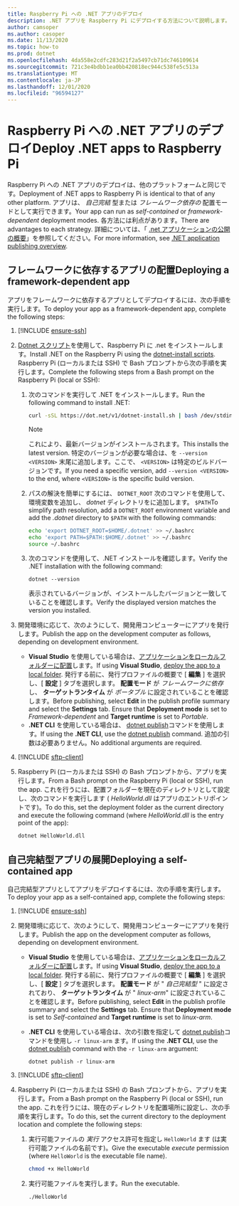 ```yaml
---
title: Raspberry Pi への .NET アプリのデプロイ
description: .NET アプリを Raspberry Pi にデプロイする方法について説明します。
author: camsoper
ms.author: casoper
ms.date: 11/13/2020
ms.topic: how-to
ms.prod: dotnet
ms.openlocfilehash: 4da558e2cdfc283d21f2a5497cb71dc746109614
ms.sourcegitcommit: 721c3e4bdbb1ea0bb420818ec944c538fe5c513a
ms.translationtype: MT
ms.contentlocale: ja-JP
ms.lasthandoff: 12/01/2020
ms.locfileid: "96594127"
---
```

# <a name="deploy-net-apps-to-raspberry-pi"></a><span data-ttu-id="fe390-103">Raspberry Pi への .NET アプリのデプロイ</span><span class="sxs-lookup"><span data-stu-id="fe390-103">Deploy .NET apps to Raspberry Pi</span></span>

<span data-ttu-id="fe390-104">Raspberry Pi への .NET アプリのデプロイは、他のプラットフォームと同じです。</span><span class="sxs-lookup"><span data-stu-id="fe390-104">Deployment of .NET apps to Raspberry Pi is identical to that of any other platform.</span></span> <span data-ttu-id="fe390-105">アプリは、 *自己完結* 型または *フレームワーク依存の* 配置モードとして実行できます。</span><span class="sxs-lookup"><span data-stu-id="fe390-105">Your app can run as *self-contained* or *framework-dependent* deployment modes.</span></span> <span data-ttu-id="fe390-106">各方法には利点があります。</span><span class="sxs-lookup"><span data-stu-id="fe390-106">There are advantages to each strategy.</span></span> <span data-ttu-id="fe390-107">詳細については、「 [.net アプリケーションの公開の概要](../core/deploying/index.md)」を参照してください。</span><span class="sxs-lookup"><span data-stu-id="fe390-107">For more information, see [.NET application publishing overview](../core/deploying/index.md).</span></span>

## <a name="deploying-a-framework-dependent-app"></a><span data-ttu-id="fe390-108">フレームワークに依存するアプリの配置</span><span class="sxs-lookup"><span data-stu-id="fe390-108">Deploying a framework-dependent app</span></span>

<span data-ttu-id="fe390-109">アプリをフレームワークに依存するアプリとしてデプロイするには、次の手順を実行します。</span><span class="sxs-lookup"><span data-stu-id="fe390-109">To deploy your app as a framework-dependent app, complete the following steps:</span></span>

1. [!INCLUDE [ensure-ssh](includes/ensure-ssh.md)]

1. <span data-ttu-id="fe390-110">[Dotnet スクリプト](../core/tools/dotnet-install-script.md)を使用して、Raspberry Pi に .net をインストールします。</span><span class="sxs-lookup"><span data-stu-id="fe390-110">Install .NET on the Raspberry Pi using the [dotnet-install scripts](../core/tools/dotnet-install-script.md).</span></span> <span data-ttu-id="fe390-111">Raspberry Pi (ローカルまたは SSH) で Bash プロンプトから次の手順を実行します。</span><span class="sxs-lookup"><span data-stu-id="fe390-111">Complete the following steps from a Bash prompt on the Raspberry Pi (local or SSH):</span></span>
    1. <span data-ttu-id="fe390-112">次のコマンドを実行して .NET をインストールします。</span><span class="sxs-lookup"><span data-stu-id="fe390-112">Run the following command to install .NET:</span></span>

        ```bash
        curl -sSL https://dot.net/v1/dotnet-install.sh | bash /dev/stdin
        ```

        > [!NOTE]
        > <span data-ttu-id="fe390-113">これにより、最新バージョンがインストールされます。</span><span class="sxs-lookup"><span data-stu-id="fe390-113">This installs the latest version.</span></span> <span data-ttu-id="fe390-114">特定のバージョンが必要な場合は、を `--version <VERSION>` 末尾に追加します。ここで、 `<VERSION>` は特定のビルドバージョンです。</span><span class="sxs-lookup"><span data-stu-id="fe390-114">If you need a specific version, add `--version <VERSION>` to the end, where `<VERSION>` is the specific build version.</span></span>

    1. <span data-ttu-id="fe390-115">パスの解決を簡単にするには、 `DOTNET_ROOT` 次のコマンドを使用して、環境変数を追加し、 *dotnet* ディレクトリをに追加します。 `$PATH`</span><span class="sxs-lookup"><span data-stu-id="fe390-115">To simplify path resolution, add a `DOTNET_ROOT` environment variable and add the *.dotnet* directory to `$PATH` with the following commands:</span></span>

        ```bash
        echo 'export DOTNET_ROOT=$HOME/.dotnet' >> ~/.bashrc
        echo 'export PATH=$PATH:$HOME/.dotnet' >> ~/.bashrc
        source ~/.bashrc
        ```

    1. <span data-ttu-id="fe390-116">次のコマンドを使用して、.NET インストールを確認します。</span><span class="sxs-lookup"><span data-stu-id="fe390-116">Verify the .NET installation with the following command:</span></span>

        ```dotnetcli
        dotnet --version
        ```

        <span data-ttu-id="fe390-117">表示されているバージョンが、インストールしたバージョンと一致していることを確認します。</span><span class="sxs-lookup"><span data-stu-id="fe390-117">Verify the displayed version matches the version you installed.</span></span>

1. <span data-ttu-id="fe390-118">開発環境に応じて、次のようにして、開発用コンピューターにアプリを発行します。</span><span class="sxs-lookup"><span data-stu-id="fe390-118">Publish the app on the development computer as follows, depending on development environment.</span></span>
    - <span data-ttu-id="fe390-119">**Visual Studio** を使用している場合は、[アプリケーションをローカルフォルダーに配置](/visualstudio/deployment/quickstart-deploy-to-local-folder?view=vs-2019)します。</span><span class="sxs-lookup"><span data-stu-id="fe390-119">If using **Visual Studio**, [deploy the app to a local folder](/visualstudio/deployment/quickstart-deploy-to-local-folder?view=vs-2019).</span></span> <span data-ttu-id="fe390-120">発行する前に、発行プロファイルの概要で [ **編集** ] を選択し、[ **設定** ] タブを選択します。 **配置モード** が *フレームワークに依存* し、 **ターゲットランタイム** が *ポータブル* に設定されていることを確認します。</span><span class="sxs-lookup"><span data-stu-id="fe390-120">Before publishing, select **Edit** in the publish profile summary and select the **Settings** tab. Ensure that **Deployment mode** is set to *Framework-dependent* and **Target runtime** is set to *Portable*.</span></span>
    - <span data-ttu-id="fe390-121">**.NET CLI** を使用している場合は、 [dotnet publish](../core/tools/dotnet-publish.md)コマンドを使用します。</span><span class="sxs-lookup"><span data-stu-id="fe390-121">If using the **.NET CLI**, use the [dotnet publish](../core/tools/dotnet-publish.md) command.</span></span> <span data-ttu-id="fe390-122">追加の引数は必要ありません。</span><span class="sxs-lookup"><span data-stu-id="fe390-122">No additional arguments are required.</span></span>

1. [!INCLUDE [sftp-client](includes/sftp-client.md)]

1. <span data-ttu-id="fe390-123">Raspberry Pi (ローカルまたは SSH) の Bash プロンプトから、アプリを実行します。</span><span class="sxs-lookup"><span data-stu-id="fe390-123">From a Bash prompt on the Raspberry Pi (local or SSH), run the app.</span></span> <span data-ttu-id="fe390-124">これを行うには、配置フォルダーを現在のディレクトリとして設定し、次のコマンドを実行します ( *HelloWorld.dll* はアプリのエントリポイントです)。</span><span class="sxs-lookup"><span data-stu-id="fe390-124">To do this, set the deployment folder as the current directory and execute the following command (where *HelloWorld.dll* is the entry point of the app):</span></span>

    ```dotnetcli
    dotnet HelloWorld.dll
    ```

## <a name="deploying-a-self-contained-app"></a><span data-ttu-id="fe390-125">自己完結型アプリの展開</span><span class="sxs-lookup"><span data-stu-id="fe390-125">Deploying a self-contained app</span></span>

<span data-ttu-id="fe390-126">自己完結型アプリとしてアプリをデプロイするには、次の手順を実行します。</span><span class="sxs-lookup"><span data-stu-id="fe390-126">To deploy your app as a self-contained app, complete the following steps:</span></span>

1. [!INCLUDE [ensure-ssh](includes/ensure-ssh.md)]

1. <span data-ttu-id="fe390-127">開発環境に応じて、次のようにして、開発用コンピューターにアプリを発行します。</span><span class="sxs-lookup"><span data-stu-id="fe390-127">Publish the app on the development computer as follows, depending on development environment.</span></span>
    - <span data-ttu-id="fe390-128">**Visual Studio** を使用している場合は、[アプリケーションをローカルフォルダーに配置](/visualstudio/deployment/quickstart-deploy-to-local-folder?view=vs-2019)します。</span><span class="sxs-lookup"><span data-stu-id="fe390-128">If using **Visual Studio**, [deploy the app to a local folder](/visualstudio/deployment/quickstart-deploy-to-local-folder?view=vs-2019).</span></span> <span data-ttu-id="fe390-129">発行する前に、発行プロファイルの概要で [ **編集** ] を選択し、[ **設定** ] タブを選択します。 **配置モード** が " *自己完結型* " に設定されており、 **ターゲットランタイム** が " *linux-arm*" に設定されていることを確認します。</span><span class="sxs-lookup"><span data-stu-id="fe390-129">Before publishing, select **Edit** in the publish profile summary and select the **Settings** tab. Ensure that **Deployment mode** is set to *Self-contained* and **Target runtime** is set to *linux-arm*.</span></span>
    - <span data-ttu-id="fe390-130">**.NET CLI** を使用している場合は、次の引数を指定して [dotnet publish](../core/tools/dotnet-publish.md)コマンドを使用し `-r linux-arm` ます。</span><span class="sxs-lookup"><span data-stu-id="fe390-130">If using the **.NET CLI**, use the [dotnet publish](../core/tools/dotnet-publish.md) command with the `-r linux-arm` argument:</span></span>

        ```dotnetcli
        dotnet publish -r linux-arm
        ```

1. [!INCLUDE [sftp-client](includes/sftp-client.md)]

1. <span data-ttu-id="fe390-131">Raspberry Pi (ローカルまたは SSH) の Bash プロンプトから、アプリを実行します。</span><span class="sxs-lookup"><span data-stu-id="fe390-131">From a Bash prompt on the Raspberry Pi (local or SSH), run the app.</span></span> <span data-ttu-id="fe390-132">これを行うには、現在のディレクトリを配置場所に設定し、次の手順を実行します。</span><span class="sxs-lookup"><span data-stu-id="fe390-132">To do this, set the current directory to the deployment location and complete the following steps:</span></span>
    1. <span data-ttu-id="fe390-133">実行可能ファイルの *実行* アクセス許可を指定し `HelloWorld` ます (は実行可能ファイルの名前です)。</span><span class="sxs-lookup"><span data-stu-id="fe390-133">Give the executable *execute* permission (where `HelloWorld` is the executable file name).</span></span>

        ```bash
        chmod +x HelloWorld
        ```

    1. <span data-ttu-id="fe390-134">実行可能ファイルを実行します。</span><span class="sxs-lookup"><span data-stu-id="fe390-134">Run the executable.</span></span>

        ```bash
        ./HelloWorld
        ```
